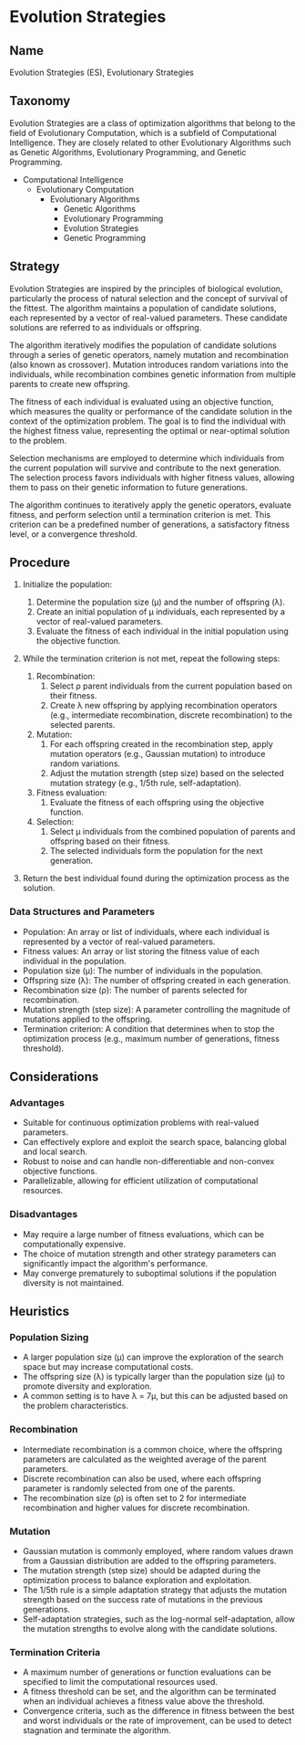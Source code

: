 # Evolution Strategies

## Name

Evolution Strategies (ES), Evolutionary Strategies

## Taxonomy

Evolution Strategies are a class of optimization algorithms that belong to the field of Evolutionary Computation, which is a subfield of Computational Intelligence. They are closely related to other Evolutionary Algorithms such as Genetic Algorithms, Evolutionary Programming, and Genetic Programming.

- Computational Intelligence
  - Evolutionary Computation
    - Evolutionary Algorithms
      - Genetic Algorithms
      - Evolutionary Programming
      - Evolution Strategies
      - Genetic Programming

## Strategy

Evolution Strategies are inspired by the principles of biological evolution, particularly the process of natural selection and the concept of survival of the fittest. The algorithm maintains a population of candidate solutions, each represented by a vector of real-valued parameters. These candidate solutions are referred to as individuals or offspring.

The algorithm iteratively modifies the population of candidate solutions through a series of genetic operators, namely mutation and recombination (also known as crossover). Mutation introduces random variations into the individuals, while recombination combines genetic information from multiple parents to create new offspring.

The fitness of each individual is evaluated using an objective function, which measures the quality or performance of the candidate solution in the context of the optimization problem. The goal is to find the individual with the highest fitness value, representing the optimal or near-optimal solution to the problem.

Selection mechanisms are employed to determine which individuals from the current population will survive and contribute to the next generation. The selection process favors individuals with higher fitness values, allowing them to pass on their genetic information to future generations.

The algorithm continues to iteratively apply the genetic operators, evaluate fitness, and perform selection until a termination criterion is met. This criterion can be a predefined number of generations, a satisfactory fitness level, or a convergence threshold.

## Procedure

1. Initialize the population:
   1. Determine the population size (μ) and the number of offspring (λ).
   2. Create an initial population of μ individuals, each represented by a vector of real-valued parameters.
   3. Evaluate the fitness of each individual in the initial population using the objective function.

2. While the termination criterion is not met, repeat the following steps:
   1. Recombination:
      1. Select ρ parent individuals from the current population based on their fitness.
      2. Create λ new offspring by applying recombination operators (e.g., intermediate recombination, discrete recombination) to the selected parents.
   2. Mutation:
      1. For each offspring created in the recombination step, apply mutation operators (e.g., Gaussian mutation) to introduce random variations.
      2. Adjust the mutation strength (step size) based on the selected mutation strategy (e.g., 1/5th rule, self-adaptation).
   3. Fitness evaluation:
      1. Evaluate the fitness of each offspring using the objective function.
   4. Selection:
      1. Select μ individuals from the combined population of parents and offspring based on their fitness.
      2. The selected individuals form the population for the next generation.

3. Return the best individual found during the optimization process as the solution.

### Data Structures and Parameters

- Population: An array or list of individuals, where each individual is represented by a vector of real-valued parameters.
- Fitness values: An array or list storing the fitness value of each individual in the population.
- Population size (μ): The number of individuals in the population.
- Offspring size (λ): The number of offspring created in each generation.
- Recombination size (ρ): The number of parents selected for recombination.
- Mutation strength (step size): A parameter controlling the magnitude of mutations applied to the offspring.
- Termination criterion: A condition that determines when to stop the optimization process (e.g., maximum number of generations, fitness threshold).

## Considerations

### Advantages

- Suitable for continuous optimization problems with real-valued parameters.
- Can effectively explore and exploit the search space, balancing global and local search.
- Robust to noise and can handle non-differentiable and non-convex objective functions.
- Parallelizable, allowing for efficient utilization of computational resources.

### Disadvantages

- May require a large number of fitness evaluations, which can be computationally expensive.
- The choice of mutation strength and other strategy parameters can significantly impact the algorithm's performance.
- May converge prematurely to suboptimal solutions if the population diversity is not maintained.

## Heuristics

### Population Sizing

- A larger population size (μ) can improve the exploration of the search space but may increase computational costs.
- The offspring size (λ) is typically larger than the population size (μ) to promote diversity and exploration.
- A common setting is to have λ = 7μ, but this can be adjusted based on the problem characteristics.

### Recombination

- Intermediate recombination is a common choice, where the offspring parameters are calculated as the weighted average of the parent parameters.
- Discrete recombination can also be used, where each offspring parameter is randomly selected from one of the parents.
- The recombination size (ρ) is often set to 2 for intermediate recombination and higher values for discrete recombination.

### Mutation

- Gaussian mutation is commonly employed, where random values drawn from a Gaussian distribution are added to the offspring parameters.
- The mutation strength (step size) should be adapted during the optimization process to balance exploration and exploitation.
- The 1/5th rule is a simple adaptation strategy that adjusts the mutation strength based on the success rate of mutations in the previous generations.
- Self-adaptation strategies, such as the log-normal self-adaptation, allow the mutation strengths to evolve along with the candidate solutions.

### Termination Criteria

- A maximum number of generations or function evaluations can be specified to limit the computational resources used.
- A fitness threshold can be set, and the algorithm can be terminated when an individual achieves a fitness value above the threshold.
- Convergence criteria, such as the difference in fitness between the best and worst individuals or the rate of improvement, can be used to detect stagnation and terminate the algorithm.

